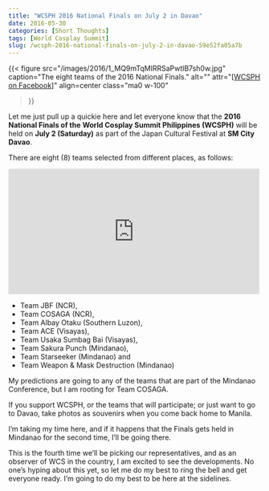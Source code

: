 ```yaml
---
title: "WCSPH 2016 National Finals on July 2 in Davao"
date: 2016-05-30
categories: [Short Thoughts]
tags: [World Cosplay Summit]
slug: /wcsph-2016-national-finals-on-july-2-in-davao-59e52fa05a7b
---
```


{{< figure
  src="/images/2016/1_MQ9mTqMlRRSaPwtlB7sh0w.jpg"
  caption="The eight teams of the 2016 National Finals."
  alt="" attr="\[[WCSPH on Facebook](https://www.facebook.com/photo.php?fbid=1116438735061691&set=a.119466358092272.8365.100000867240881&type=3&theater)\]" 
  align=center class="ma0 w-100"
>}}

Let me just pull up a quickie here and let everyone know that the **2016 National Finals of the** **World Cosplay Summit Philippines (WCSPH)** will be held on **July 2 (Saturday)** as part of the Japan Cultural Festival at **SM City Davao**.

There are eight (8) teams selected from different places, as follows:

<iframe src="https://www.facebook.com/plugins/post.php?href=https%3A%2F%2Fweb.facebook.com%2Fwcsph%2Fposts%2F1066346256778740&show_text=true&width=500" width="500" height="250" style="border:none;overflow:hidden" scrolling="no" frameborder="0" allowfullscreen="true" allow="autoplay; clipboard-write; encrypted-media; picture-in-picture; web-share"></iframe>

- Team JBF (NCR),
- Team COSAGA (NCR),
- Team Albay Otaku (Southern Luzon),
- Team ACE (Visayas),
- Team Usaka Sumbag Bai (Visayas),
- Team Sakura Punch (Mindanao),
- Team Starseeker (Mindanao) and
- Team Weapon & Mask Destruction (Mindanao)

My predictions are going to any of the teams that are part of the Mindanao Conference, but I am rooting for Team COSAGA.

If you support WCSPH, or the teams that will participate; or just want to go to Davao, take photos as souvenirs when you come back home to Manila.

I’m taking my time here, and if it happens that the Finals gets held in Mindanao for the second time, I’ll be going there.

This is the fourth time we’ll be picking our representatives, and as an observer of WCS in the country, I am excited to see the developments. No one’s hyping about this yet, so let me do my best to ring the bell and get everyone ready. I’m going to do my best to be here at the sidelines.
